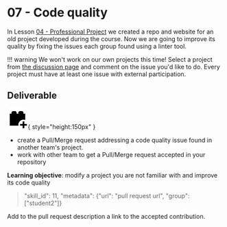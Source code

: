 # 07 - Code quality

In Lesson [04 - Professional Project](../04-professional-project) we created a repo and website for an old project developed during the course. Now we are going to improve its quality by fixing the issues each group found using a linter tool. 

!!! warning
    We won't work on our own projects this time! Select a project from [the discussion page](https://github.com/Insper/open-dev/discussions/775) and comment on the issue you'd like to do. Every project must have at least one issue with external participation. 


## Deliverable

![](icon.svg){ style="height:150px" }

- create a Pull/Merge request addressing a code quality issue found in another team's project. 
- work with other team to get a Pull/Merge request accepted in your repository

**Learning objective**: modify a project you are not familiar with and improve its code quality

> "skill_id": 11, "metadata": {"url": "pull request url", "group": ["student2"]}

Add to the pull request description a link to the accepted contribution. 
